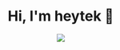 <h1 align="center">Hi, I'm heytek 👋</h1>

<div align='center'>
  <img src="https://lanyard.cnrad.dev/api/303560706211708929?bg=1f1f1f&borderRadius=10px&animated=false" />  
</div>



